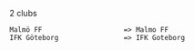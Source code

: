 2 clubs

```
Malmö FF                    => Malmo FF
IFK Göteborg                => IFK Goteborg
```

